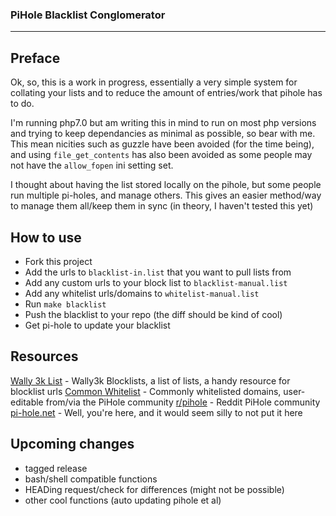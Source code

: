 ### PiHole Blacklist Conglomerator
-----------------------------------

## Preface
Ok, so, this is a work in progress, essentially a very simple system for collating your lists and to reduce the amount
of entries/work that pihole has to do.

I'm running php7.0 but am writing this in mind to run on most php versions and trying to keep dependancies as minimal
as possible, so bear with me. This mean nicities such as guzzle have been avoided (for the time being), and using 
`file_get_contents` has also been avoided as some people may not have the `allow_fopen` ini setting set.

I thought about having the list stored locally on the pihole, but some people run multiple pi-holes, and manage others.
This gives an easier method/way to manage them all/keep them in sync (in theory, I haven't tested this yet)

## How to use
 - Fork this project
 - Add the urls to `blacklist-in.list` that you want to pull lists from
 - Add any custom urls to your block list to `blacklist-manual.list`
 - Add any whitelist urls/domains to `whitelist-manual.list`
 - Run `make blacklist`
 - Push the blacklist to your repo (the diff should be kind of cool)
 - Get pi-hole to update your blacklist

## Resources
[Wally 3k List]     - Wally3k Blocklists, a list of lists, a handy resource for blocklist urls
[Common Whitelist]  - Commonly whitelisted domains, user-editable from/via the PiHole community
[r/pihole]          - Reddit PiHole community
[pi-hole.net]       - Well, you're here, and it would seem silly to not put it here

## Upcoming changes
 - tagged release
 - bash/shell compatible functions
 - HEADing request/check for differences (might not be possible)
 - other cool functions (auto updating pihole et al)

[Wally 3k List]:    https://wally3k.github.io/
[Common Whitelist]: https://discourse.pi-hole.net/t/commonly-whitelisted-domains/212
[r/pihole]:         https://reddit.com/r/pihole
[pi-hole.net]:      https://pi-hole.net
